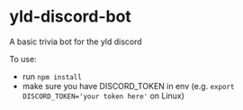 # yld-discord-bot
A basic trivia bot for the yld discord

To use:
* run `npm install`
* make sure you have DISCORD_TOKEN in env (e.g. `export DISCORD_TOKEN='your token here'` on Linux)
